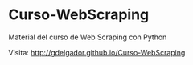 # Curso-WebScraping
Material del curso de Web Scraping con Python


Visita: http://gdelgador.github.io/Curso-WebScraping
